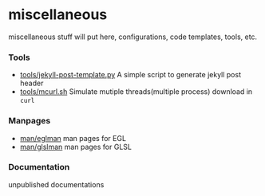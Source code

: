 # miscellaneous
miscellaneous stuff will put here, configurations, code templates, tools, etc.

### Tools
* [tools/jekyll-post-template.py](tools/jekyll-post-template.py) A simple script to generate jekyll post header
* [tools/mcurl.sh](tools/mcurl.sh) Simulate mutiple threads(multiple process) download in `curl`

### Manpages
* [man/eglman](man/eglman) man pages for EGL
* [man/glslman](man/glslman) man pages for GLSL

### Documentation
unpublished documentations
